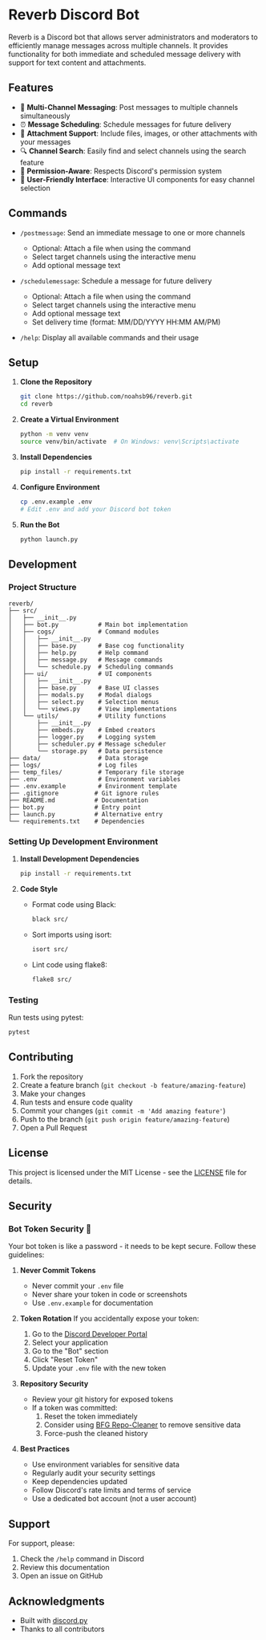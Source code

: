 # Reverb Discord Bot

Reverb is a Discord bot that allows server administrators and moderators to efficiently manage messages across multiple channels. It provides functionality for both immediate and scheduled message delivery with support for text content and attachments.

## Features

- 📝 **Multi-Channel Messaging**: Post messages to multiple channels simultaneously
- ⏰ **Message Scheduling**: Schedule messages for future delivery
- 📎 **Attachment Support**: Include files, images, or other attachments with your messages
- 🔍 **Channel Search**: Easily find and select channels using the search feature
- 🔐 **Permission-Aware**: Respects Discord's permission system
- 🎯 **User-Friendly Interface**: Interactive UI components for easy channel selection

## Commands

- `/postmessage`: Send an immediate message to one or more channels
  - Optional: Attach a file when using the command
  - Select target channels using the interactive menu
  - Add optional message text

- `/schedulemessage`: Schedule a message for future delivery
  - Optional: Attach a file when using the command
  - Select target channels using the interactive menu
  - Add optional message text
  - Set delivery time (format: MM/DD/YYYY HH:MM AM/PM)

- `/help`: Display all available commands and their usage

## Setup

1. **Clone the Repository**
   ```bash
   git clone https://github.com/noahsb96/reverb.git
   cd reverb
   ```

2. **Create a Virtual Environment**
   ```bash
   python -m venv venv
   source venv/bin/activate  # On Windows: venv\Scripts\activate
   ```

3. **Install Dependencies**
   ```bash
   pip install -r requirements.txt
   ```

4. **Configure Environment**
   ```bash
   cp .env.example .env
   # Edit .env and add your Discord bot token
   ```

5. **Run the Bot**
   ```bash
   python launch.py
   ```

## Development

### Project Structure
```
reverb/
├── src/
│   ├── __init__.py
│   ├── bot.py           # Main bot implementation
│   ├── cogs/            # Command modules
│   │   ├── __init__.py
│   │   ├── base.py      # Base cog functionality
│   │   ├── help.py      # Help command
│   │   ├── message.py   # Message commands
│   │   └── schedule.py  # Scheduling commands
│   ├── ui/              # UI components
│   │   ├── __init__.py
│   │   ├── base.py      # Base UI classes
│   │   ├── modals.py    # Modal dialogs
│   │   ├── select.py    # Selection menus
│   │   └── views.py     # View implementations
│   └── utils/           # Utility functions
│       ├── __init__.py
│       ├── embeds.py    # Embed creators
│       ├── logger.py    # Logging system
│       ├── scheduler.py # Message scheduler
│       └── storage.py   # Data persistence
├── data/                # Data storage
├── logs/                # Log files
├── temp_files/          # Temporary file storage
├── .env                 # Environment variables
├── .env.example         # Environment template
├── .gitignore          # Git ignore rules
├── README.md           # Documentation
├── bot.py              # Entry point
├── launch.py           # Alternative entry
└── requirements.txt    # Dependencies
```

### Setting Up Development Environment

1. **Install Development Dependencies**
   ```bash
   pip install -r requirements.txt
   ```

2. **Code Style**
   - Format code using Black:
     ```bash
     black src/
     ```
   - Sort imports using isort:
     ```bash
     isort src/
     ```
   - Lint code using flake8:
     ```bash
     flake8 src/
     ```

### Testing

Run tests using pytest:
```bash
pytest
```

## Contributing

1. Fork the repository
2. Create a feature branch (`git checkout -b feature/amazing-feature`)
3. Make your changes
4. Run tests and ensure code quality
5. Commit your changes (`git commit -m 'Add amazing feature'`)
6. Push to the branch (`git push origin feature/amazing-feature`)
7. Open a Pull Request

## License

This project is licensed under the MIT License - see the [LICENSE](LICENSE) file for details.

## Security

### Bot Token Security 🔐

Your bot token is like a password - it needs to be kept secure. Follow these guidelines:

1. **Never Commit Tokens**
   - Never commit your `.env` file
   - Never share your token in code or screenshots
   - Use `.env.example` for documentation

2. **Token Rotation**
   If you accidentally expose your token:
   1. Go to the [Discord Developer Portal](https://discord.com/developers/applications)
   2. Select your application
   3. Go to the "Bot" section
   4. Click "Reset Token"
   5. Update your `.env` file with the new token

3. **Repository Security**
   - Review your git history for exposed tokens
   - If a token was committed:
     1. Reset the token immediately
     2. Consider using [BFG Repo-Cleaner](https://rtyley.github.io/bfg-repo-cleaner/) to remove sensitive data
     3. Force-push the cleaned history

4. **Best Practices**
   - Use environment variables for sensitive data
   - Regularly audit your security settings
   - Keep dependencies updated
   - Follow Discord's rate limits and terms of service
   - Use a dedicated bot account (not a user account)

## Support

For support, please:
1. Check the `/help` command in Discord
2. Review this documentation
3. Open an issue on GitHub

## Acknowledgments

- Built with [discord.py](https://discordpy.readthedocs.io/)
- Thanks to all contributors
